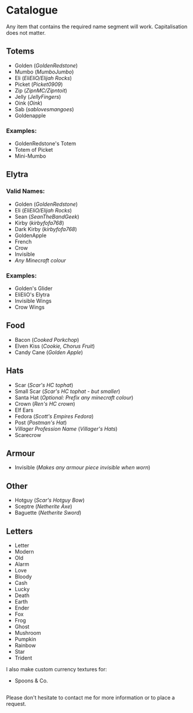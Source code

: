 # Catalogue

Any item that contains the required name segment will work.
Capitalisation does not matter.

## Totems
- Golden
  (*GoldenRedstone*)
- Mumbo
  (*MumboJumbo*)
- Eli
  (*EliEliO/Elijah Rocks*)
- Picket
  (*Picket0909*)
- Zip
  (*ZipnMC/Zipntoit*)
- Jelly
  (*JellyFingers*)
- Oink
  (*Oink*)
- Sab
  (*sablovesmangoes*)
- Goldenapple

### Examples:
- GoldenRedstone's Totem
- Totem of Picket
- Mini-Mumbo

## Elytra
### Valid Names:
- Golden
  (*GoldenRedstone*)
- Eli
  (*EliEliO/Elijah Rocks*)
- Sean
  (*SeanTheBandGeek*)
- Kirby
  (*kirbyfofa768*)
- Dark Kirby
  (*kirbyfofa768*)
- GoldenApple
- French
- Crow
- Invisible
- *Any Minecraft colour*

### Examples:
- Golden's Glider
- EliEliO's Elytra
- Invisible Wings
- Crow Wings

## Food
- Bacon
  (*Cooked Porkchop*)
- Elven Kiss
  (*Cookie,
   Chorus Fruit*)
- Candy Cane
  (*Golden Apple*)

## Hats
- Scar
  (*Scar's HC tophat*)
- Small Scar
  (*Scar's HC tophat - but smaller*)
- Santa Hat
  (*Optional: Prefix any minecraft colour*)
- Crown
  (*Ren's HC crown*)
- Elf Ears
- Fedora
  (*Scott's Empires Fedora*)
- Post
  (*Postman's Hat*)
- *Villager Profession Name*
  (*Villager's Hats*)
- Scarecrow

## Armour
- Invisible
  (*Makes any armour piece invisible when worn*)

## Other
- Hotguy
  (*Scar's Hotguy Bow*)
- Sceptre
  (*Netherite Axe*)
- Baguette
  (*Netherite Sword*)

## Letters
- Letter
- Modern
- Old
- Alarm
- Love
- Bloody
- Cash
- Lucky
- Death
- Earth
- Ender
- Fox
- Frog
- Ghost
- Mushroom
- Pumpkin
- Rainbow
- Star
- Trident


I also make custom currency textures for:
- Spoons & Co.

##
Please don't hesitate to contact me for more information or to place a request.

